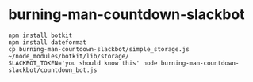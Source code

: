 # burning-man-countdown-slackbot

    npm install botkit
    npm install dateformat
    cp burning-man-countdown-slackbot/simple_storage.js ~/node_modules/botkit/lib/storage/
    SLACKBOT_TOKEN='you should know this' node burning-man-countdown-slackbot/countdown_bot.js